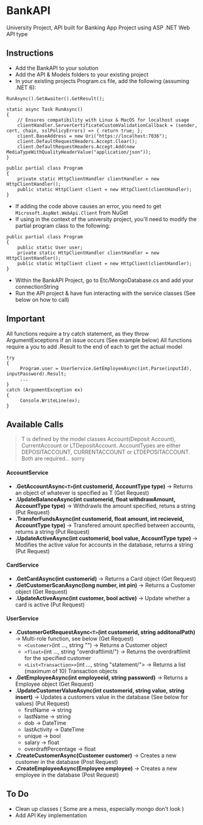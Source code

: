 # BankAPI
University Project, API built for Banking App Project using ASP .NET Web API type

## Instructions
* Add the BankAPI to your solution
* Add the API & Models folders to your existing project
* In your existing projects Program.cs file, add the following (assuming .NET 6):
```
RunAsync().GetAwaiter().GetResult();

static async Task RunAsync()
{
    // Ensures compatibility with Linux & MacOS for localhost usage
    clientHandler.ServerCertificateCustomValidationCallback = (sender, cert, chain, sslPolicyErrors) => { return true; };
    client.BaseAddress = new Uri("https://localhost:7036");
    client.DefaultRequestHeaders.Accept.Clear();
    client.DefaultRequestHeaders.Accept.Add(new MediaTypeWithQualityHeaderValue("application/json"));
}

public partial class Program
{
    private static HttpClientHandler clientHandler = new HttpClientHandler();
    public static HttpClient client = new HttpClient(clientHandler);
}
```
* If adding the code above causes an error, you need to get `Microsoft.AspNet.WebApi.Client` from NuGet
* If using in the context of the university project, you'll need to modify the partial program class to the following:
```
public partial class Program
{
    public static User user;
    private static HttpClientHandler clientHandler = new HttpClientHandler();
    public static HttpClient client = new HttpClient(clientHandler);
}
```
* Within the BankAPI Project, go to Etc/MongoDatabase.cs and add your connectionString
* Run the API project & have fun interacting with the service classes (See below on how to call)

## Important
All functions require a try catch statement, as they throw ArgumentExceptions if an issue occurs (See example below)
All functions require a you to add .Result to the end of each to get the actual model
```
try 
{
     Program.user = UserService.GetEmployeeAsync(int.Parse(inputId), inputPassword).Result;
     ...
}
catch (ArgumentException ex) 
{
     Console.WriteLine(ex);
}     
```

## Available Calls
> T is defined by the model classes Account(Deposit Account), CurrentAccount or LTDepositAccount. AccountTypes are either DEPOSITACCOUNT, CURRENTACCOUNT or LTDEPOSITACCOUNT. Both are required... sorry

#### AccountService

* **.GetAccountAsync`<T>`(int customerid, AccountType type)** -> Returns an object of whatever is specified as T (Get Request)
* **.UpdateBalanceAsync(int customerid, float withdrawAmount, AccountType type)** -> Withdrawls the amount specified, retuns a string (Put Request)
* **.TransferFundsAsync(int customerid, float amount, int recieveid, AccountType type)** -> Transfered amount specified between accounts, returns a string (Put Request)
* **.UpdateActiveAsync(int customerid, bool value, AccountType type)** -> Modifies the active value for accounts in the database, returns a string (Put Request)

#### CardService
* **.GetCardAsync(int customerid)** -> Returns a Card object (Get Request)
* **.GetCustomerScanAsync(long number, int pin)** -> Returns a Customer object (Get Request)
* **.UpdateActiveAsync(int customer, bool active)** -> Update whether a card is active (Put Request)

#### UserService
* **.CustomerGetRequestAsync`<T>`(int customerid, string additonalPath)** -> Multi-role function, see below (Get Request)
  * `<Customer>`(int ..., string "") -> Returns a Customer object
  * `<float>`(int ..., string "overdraftlimit/") -> Returns the overdraftlimit for the specified customer 
  * `<List<Transaction>>`(int ..., string "statement/"> -> Returns a list (maximum of 10) Transaction objects
* **.GetEmployeeAsync(int employeeid, string password)** -> Returns a Employee object (Get Request)
* **.UpdateCustomerValueAsync(int customerid, string value, string insert)** -> Updates a customers value in the database (See below for values) (Put Request)
  * firstName -> string
  * lastName -> string
  * dob -> DateTime
  * lastActivity -> DateTime
  * unique -> bool
  * salary -> float
  * overdraftPercentage -> float
* **.CreateCustomerAsync(Customer customer)** -> Creates a new customer in the database (Post Request)
* **.CreateEmployeeAsync(Employee employee)** -> Creates a new employee in the database (Post Request)
 
## To Do
* Clean up classes ( Some are a mess, especially mongo don't look )
* Add API Key implementation
